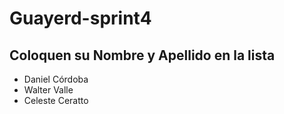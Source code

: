 # Guayerd-sprint4


Coloquen su Nombre y Apellido en la lista
------------------------------------------------


- Daniel Córdoba
- Walter Valle
- Celeste Ceratto



